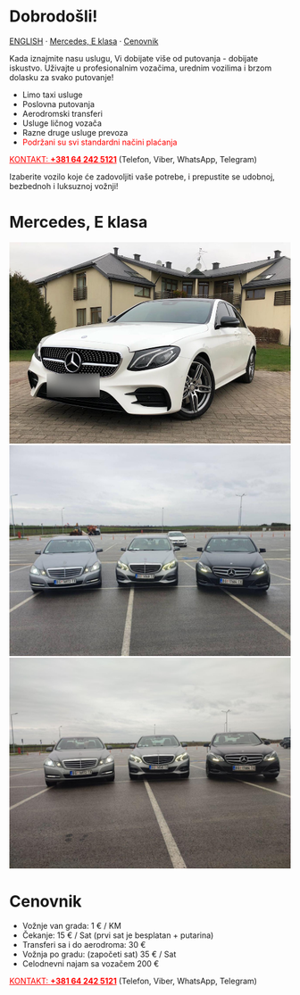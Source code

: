 # Dobrodošli!

[ENGLISH](/en) · [Mercedes, E klasa](#mercedes-e-klasa) · [Cenovnik](#cenovnik)

Kada iznajmite nasu uslugu, Vi dobijate više od putovanja - dobijate iskustvo.
Uživajte u profesionalnim vozačima, urednim vozilima i brzom dolasku za svako putovanje!

- Limo taxi usluge
- Poslovna putovanja
- Aerodromski transferi
- Usluge ličnog vozača
- Razne druge usluge prevoza
- <a style="color:red">Podržani su svi standardni načini plaćanja</a>

<a href="tel:+381642425121" style="color:red">KONTAKT: <strong>+381 64 242 5121</strong></a> (Telefon, Viber, WhatsApp, Telegram)

Izaberite vozilo koje će zadovoljiti vaše potrebe, i prepustite se udobnoj, bezbednoh i luksuznoj vožnji!

# Mercedes, E klasa

![](images/005.jpg)
![](images/photo_2023-03-28_19-59-29.jpg)
![](images/photo_2023-03-28_19-59-50.jpg)

# Cenovnik

- Vožnje van grada: 1 € / KM
- Čekanje: 15 € / Sat (prvi sat je besplatan + putarina)
- Transferi sa i do aerodroma: 30 €
- Vožnja po gradu: (započeti sat) 35 € / Sat
- Celodnevni najam sa vozačem 200 €

<a href="tel:+381642425121" style="color:red">KONTAKT: <strong>+381 64 242 5121</strong></a> (Telefon, Viber, WhatsApp, Telegram)